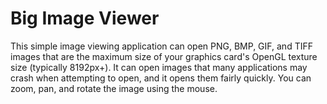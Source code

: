# Big Image Viewer

This simple image viewing application can open PNG, BMP, GIF, and TIFF images that are the maximum size of your graphics card's OpenGL texture size (typically 8192px+).  It can open images that many applications may crash when attempting to open, and it opens them fairly quickly.  You can zoom, pan, and rotate the image using the mouse.
